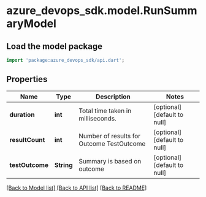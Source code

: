 # azure_devops_sdk.model.RunSummaryModel

## Load the model package
```dart
import 'package:azure_devops_sdk/api.dart';
```

## Properties
Name | Type | Description | Notes
------------ | ------------- | ------------- | -------------
**duration** | **int** | Total time taken in milliseconds. | [optional] [default to null]
**resultCount** | **int** | Number of results for Outcome TestOutcome | [optional] [default to null]
**testOutcome** | **String** | Summary is based on outcome | [optional] [default to null]

[[Back to Model list]](../README.md#documentation-for-models) [[Back to API list]](../README.md#documentation-for-api-endpoints) [[Back to README]](../README.md)



